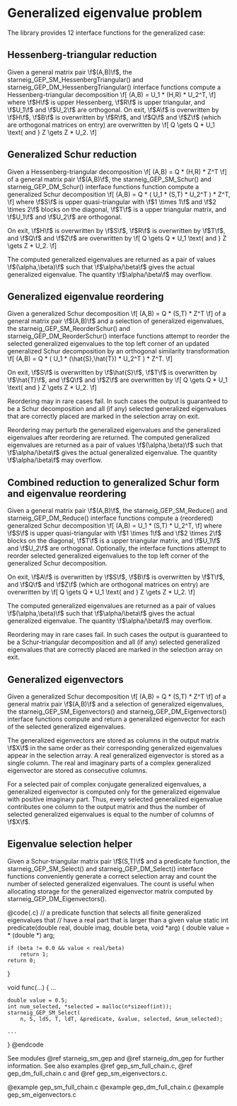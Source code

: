# Generalized eigenvalue problem

The library provides 12 interface functions for the generalized case:

## Hessenberg-triangular reduction

Given a general matrix pair \f$(A,B)\f$, the
starneig_GEP_SM_HessenbergTriangular() and
starneig_GEP_DM_HessenbergTriangular() interface functions compute a
Hessenberg-triangular decomposition
\f[
    (A,B) = U_1 * (H,R) * U_2^T,
\f]
where \f$H\f$ is upper Hessenberg, \f$R\f$ is upper triangular, and
\f$U_1\f$ and \f$U_2\f$ are orthogonal. On exit, \f$A\f$ is overwritten by
\f$H\f$, \f$B\f$ is overwritten by \f$R\f$, and \f$Q\f$ and \f$Z\f$ (which are
orthogonal matrices on entry) are overwritten by
\f[
    Q \gets Q * U_1 \text{ and } Z \gets Z * U_2.
\f]

## Generalized Schur reduction

Given a Hessenberg-triangular decomposition
\f[
    (A,B) = Q * (H,R) * Z^T
\f]
of a general matrix pair \f$(A,B)\f$, the starneig_GEP_SM_Schur() and
starneig_GEP_DM_Schur() interface functions function compute a generalized
Schur decomposition
\f[
    (A,B) = Q * ( U_1 * (S,T) * U_2^T ) * Z^T,
\f]
where \f$S\f$ is upper quasi-triangular with \f$1 \times 1\f$ and
\f$2 \times 2\f$ blocks on the diagonal, \f$T\f$ is a upper triangular
matrix, and \f$U_1\f$ and \f$U_2\f$ are orthogonal.

On exit, \f$H\f$ is overwritten by \f$S\f$, \f$R\f$ is overwritten by
\f$T\f$, and \f$Q\f$ and \f$Z\f$ are overwritten by
\f[
    Q \gets Q * U_1 \text{ and } Z \gets Z * U_2.
\f]

The computed generalized eigenvalues are returned as a pair of values
\f$(\alpha,\beta)\f$ such that \f$\alpha/\beta\f$ gives the actual
generalized eigenvalue. The quantity \f$\alpha/\beta\f$ may overflow.

## Generalized eigenvalue reordering

Given a generalized Schur decomposition
\f[
    (A,B) = Q * (S,T) * Z^T
\f]
of a general matrix pair \f$(A,B)\f$ and a selection of generalized
eigenvalues, the starneig_GEP_SM_ReorderSchur() and
starneig_GEP_DM_ReorderSchur() interface functions attempt to reorder the
selected generalized eigenvalues to the top left corner of an updated
generalized Schur decomposition by an orthogonal similarity transformation
\f[
    (A,B) = Q * ( U_1 * (\hat{S},\hat{T}) * U_2^T ) * Z^T.
\f]

On exit, \f$S\f$ is overwritten by \f$\hat{S}\f$, \f$T\f$ is overwritten by
\f$\hat{T}\f$, and \f$Q\f$ and \f$Z\f$ are overwritten by
\f[
    Q \gets Q * U_1 \text{ and } Z \gets Z * U_2.
\f]

Reordering may in rare cases fail. In such cases the output is guaranteed to
be a Schur decomposition and all (if any) selected generalized eigenvalues
that are correctly placed are marked in the selection array on exit.

Reordering may perturb the generalized eigenvalues and the generalized
eigenvalues after reordering are returned. The computed generalized
eigenvalues are returned as a pair of values \f$(\alpha,\beta)\f$ such
that \f$\alpha/\beta\f$ gives the actual generalized eigenvalue. The quantity
\f$\alpha/\beta\f$ may overflow.

## Combined reduction to generalized Schur form and eigenvalue reordering

Given a general matrix pair \f$(A,B)\f$, the starneig_GEP_SM_Reduce() and
starneig_GEP_DM_Reduce() interface functions compute a (reordered) generalized
Schur decomposition
\f[
    (A,B) = U_1 * (S,T) * U_2^T,
\f]
where \f$S\f$ is upper quasi-triangular with \f$1 \times 1\f$ and
\f$2 \times 2\f$ blocks on the diagonal, \f$T\f$ is a upper triangular
matrix, and \f$U_1\f$ and \f$U_2\f$ are orthogonal. Optionally, the interface
functions attempt to reorder selected generalized eigenvalues to the top left
corner of the generalized Schur decomposition.

On exit, \f$A\f$ is overwritten by \f$S\f$, \f$B\f$ is overwritten by
\f$T\f$, and \f$Q\f$ and \f$Z\f$ (which are orthogonal matrices on entry) are
overwritten by
\f[
    Q \gets Q * U_1 \text{ and } Z \gets Z * U_2.
\f]

The computed generalized eigenvalues are returned as a pair of values
\f$(\alpha,\beta)\f$ such that \f$\alpha/\beta\f$ gives the actual
generalized eigenvalue. The quantity \f$\alpha/\beta\f$ may overflow.

Reordering may in rare cases fail. In such cases the output is guaranteed to
be a Schur-triangular decomposition and all (if any) selected generalized
eigenvalues that are correctly placed are marked in the selection array on
exit.

## Generalized eigenvectors

Given a generalized Schur decomposition
\f[
    (A,B) = Q * (S,T) * Z^T
\f]
of a general matrix pair \f$(A,B)\f$ and a selection of generalized
eigenvalues, the starneig_GEP_SM_Eigenvectors() and
starneig_GEP_DM_Eigenvectors() interface functions compute and return a
generalized eigenvector for each of the selected generalized eigenvalues.

The generalized eigenvectors are stored as columns in the output matrix \f$X\f$
in the same order as their corresponding generalized eigenvalues appear in the
selection array. A real generalized eigenvector is stored as a single column.
The real and imaginary parts of a complex generalized eigenvector are stored as
consecutive columns.

For a selected pair of complex conjugate generalized eigenvalues, a
generalized eigenvector is computed only for the generalized eigenvalue with
positive imaginary part. Thus, every selected generalized eigenvalue
contributes one column to the output matrix and thus the number of selected
generalized eigenvalues is equal to the number of columns of \f$X\f$.

## Eigenvalue selection helper

Given a Schur-triangular matrix pair \f$(S,T)\f$ and a predicate function,
the starneig_GEP_SM_Select() and starneig_GEP_DM_Select() interface functions
conveniently generate a correct selection array and count the
number of selected generalized eigenvalues. The count is useful when
allocating storage for the generalized eigenvector matrix computed by
starneig_GEP_DM_Eigenvectors().

@code{.c}
// a predicate function that selects all finite generalized eigenvalues that
// have a real part that is larger than a given value
static int predicate(double real, double imag, double beta, void *arg)
{
    double value = * (double *) arg;

    if (beta != 0.0 && value < real/beta)
        return 1;
    return 0;
}

void func(...)
{
    ...

    double value = 0.5;
    int num_selected, *selected = malloc(n*sizeof(int));
    starneig_GEP_SM_Select(
        n, S, ldS, T, ldT, &predicate, &value, selected, &num_selected);

    ...
}
@endcode

See modules @ref starneig_sm_gep and @ref starneig_dm_gep for further
information. See also examples @ref gep_sm_full_chain.c,
@ref gep_dm_full_chain.c and @ref gep_sm_eigenvectors.c.

@example gep_sm_full_chain.c
@example gep_dm_full_chain.c
@example gep_sm_eigenvectors.c
